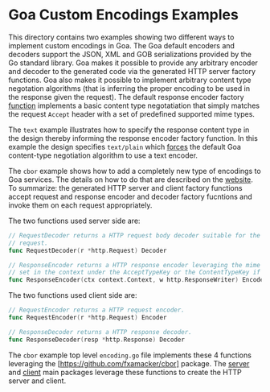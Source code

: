 # Goa Custom Encodings Examples

This directory contains two examples showing two different ways to implement
custom encodings in Goa. The Goa default encoders and decoders support the
JSON, XML and GOB serializations provided by the Go standard library. Goa
makes it possible to provide any arbitrary encoder and decoder to the
generated code via the generated HTTP server factory functions. Goa also
makes it possible to implement arbitrary content type negotation algorithms
(that is inferring the proper encoding to be used in the response given the
request). The default response encoder factory
[function](https://github.com/goadesign/goa/blob/v3/http/encoding.go#L99)
implements a basic content type negotatiation that simply matches the request
`Accept` header with a set of predefined supported mime types.

The `text` example illustrates how to specify the response content type in
the design thereby informing the response encoder factory function. In this
example the design specifies `text/plain` which
[forces](https://github.com/goadesign/goa/blob/v3/http/encoding.go#L109) the
default Goa content-type negotiation algorithm to use a text encoder.

The `cbor` example shows how to add a completely new type of encodings to Goa
services. The details on how to do that are described on the
[website](https://goa.design/implement/encoding/). To summarize: the
generated HTTP server and client factory functions accept request and
response encoder and decoder factory fucntions and invoke them on each
request appropriately.

The two functions used server side are:

```go
// RequestDecoder returns a HTTP request body decoder suitable for the given
// request.
func RequestDecoder(r *http.Request) Decoder 

// ResponseEncoder returns a HTTP response encoder leveraging the mime type
// set in the context under the AcceptTypeKey or the ContentTypeKey if any.
func ResponseEncoder(ctx context.Context, w http.ResponseWriter) Encoder
```

The two functions used client side are:

```go
// RequestEncoder returns a HTTP request encoder.
func RequestEncoder(r *http.Request) Encoder

// ResponseDecoder returns a HTTP response decoder.
func ResponseDecoder(resp *http.Response) Decoder
```

The `cbor` example top level `encoding.go` file implements these 4 functions
leveraging the [https://github.com/fxamacker/cbor] package. The
[server](https://github.com/goadesign/examples/tree/master/encodings/cbor/cmd/concat/http.go#L32)
and
[client](https://github.com/goadesign/examples/tree/master/encodings/cbor/cmd/concat-cli/http.go#L28)
main packages leverage these functions to create the HTTP server and client.
